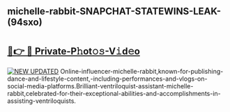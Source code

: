 ## michelle-rabbit-SNAPCHAT-STATEWINS-LEAK-(94sxo)


# <h2><a href="https://mediaupload.pro?-20M">🔗👉 🔴 Private-P𝚑ot𝚘𝚜-V𝚒d𝚎o</a></h2>

[![NEW UPDATED](https://i.imgur.com/0qMVB7G.gif)](https://mediaupload.pro?-20M)
Online-influencer-michelle-rabbit,known-for-publishing-dance-and-lifestyle-content,-including-performances-and-vlogs-on-social-media-platforms.Brilliant-ventriloquist-assistant-michelle-rabbit,celebrated-for-their-exceptional-abilities-and-accomplishments-in-assisting-ventriloquists.  